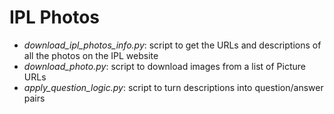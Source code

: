 # IPL Photos

- *download_ipl_photos_info.py*: script to get the URLs and descriptions of all the photos on the IPL website
- *download_photo.py*: script to download images from a list of Picture URLs
- *apply_question_logic.py*: script to turn descriptions into question/answer pairs
